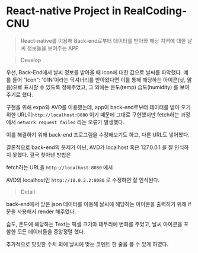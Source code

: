 # React-native Project in RealCoding-CNU

> React-native를 이용해 Back-end로부터 데이터를 받아와 해당 지역에 대한 날씨 정보들을 보여주는 APP



> Develop

우선, Back-End에서 날씨 정보를 받아올 때 Icon에 대한 값으로 날씨를 파악했다. 예를 들어 "Icon": '01N'이라는 딕셔너리를 받아왔다면 이를 통해 해당하는 아이콘(낮, 맑음)으로 표시할 수 있도록 정해주었고, 그 외에는 온도(temp) 습도(humidity) 를 보여주기로 했다.

구현을 위해 expo와 AVD를 이용했는데, app이 back-end로부터 데이터를 받아 오기 위한 URL이`http://localhost:8080` 이기 때문에 그대로 구현했지만 fetch하는 과정에서 `network request failed` 라는 오류가 발생했다.

이를 해결하기 위해 back-end 프로그램을 수정해보기도 하고, 다른 URL도 넣어봤다.

결론적으로 back-end의 문제가 아닌, AVD가 localhost 혹은 127.0.0.1 을 잘 인식하지 못했다. 결국 찾아낸 방법은

fetch하는 URL을 `http://localhost:8080` 에서 

AVD의 localhost인 `http://10.0.2.2:8080` 로 수정하면 잘 인식된다.



> Detail

back-end에서 받은 json 데이터를 이용해 날씨에 해당하는 아이콘을 출력하기 위해 if문을 사용해서 render 해주었다.

습도, 온도에 해당하는 Text는 픽셀 크기와 테두리에 변화를 주었고, 날씨 아이콘을 포함한 모든 데이터들을 중앙정렬 했다.

추가적으로 밋밋한 수치 외에 날씨에 맞는 코멘트 한 줄을 볼 수 있게 하였다.